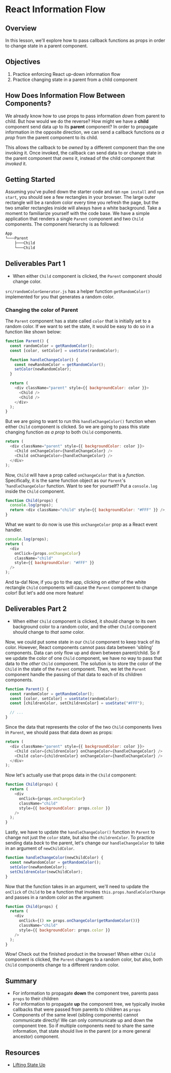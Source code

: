 # React Information Flow

## Overview

In this lesson, we'll explore how to pass callback functions as props in order to change state in a parent component.

## Objectives

1. Practice enforcing React up-down information flow
2. Practice changing state in a parent from a child component

## How Does Information Flow Between Components?

We already know how to use props to pass information _down_ from parent to
child. But how would we do the reverse? How might we have a **child** component
send data _up_ to its **parent** component? In order to propagate information in
the opposite direction, we can send a callback functions _as a prop_ from the
parent component to its child.

This allows the callback to be _owned_ by a different component than the one
invoking it. Once invoked, the callback can send data to or change state in the
parent component that _owns_ it, instead of the child component that _invoked_
it.

## Getting Started

Assuming you've pulled down the starter code and ran `npm install` and
`npm start`, you should see a few rectangles in your browser. The large outer
rectangle will be a random color every time you refresh the page, but the two
smaller rectangles inside will always have a white background. Take a moment to
familiarize yourself with the code base. We have a simple application that
renders a single `Parent` component and two `Child` components. The component
hierarchy is as followed:

```txt
App
└───Parent
    ├───Child
    └───Child
```

## Deliverables Part 1

- When either `Child` component is clicked, the `Parent` component should change
  color.

`src/randomColorGenerator.js` has a helper function `getRandomColor()`
implemented for you that generates a random color.

### Changing the color of Parent

The `Parent` component has a state called `color` that is initially set to a
random color. If we want to set the state, it would be easy to do so in a
function like shown below:

```js
function Parent() {
  const randomColor = getRandomColor();
  const [color, setColor] = useState(randomColor);

  function handleChangeColor() {
    const newRandomColor = getRandomColor();
    setColor(newRandomColor);
  }

  return (
    <div className="parent" style={{ backgroundColor: color }}>
      <Child />
      <Child />
    </div>
  );
}
```

But we are going to want to run this `handleChangeColor()` function when either
`Child` component is clicked. So we are going to pass this state changing
function _as a prop_ to both `Child` components.

```js
return (
  <div className="parent" style={{ backgroundColor: color }}>
    <Child onChangeColor={handleChangeColor} />
    <Child onChangeColor={handleChangeColor} />
  </div>
);
```

Now, `Child` will have a prop called `onChangeColor` that is a _function_.
Specifically, it is the same function object as our `Parent`'s
'`handleChangeColor` function. Want to see for yourself? Put a `console.log`
inside the `Child` component.

```js
function Child(props) {
  console.log(props);
  return <div className="child" style={{ backgroundColor: "#FFF" }} />;
}
```

What we want to do now is use this `onChangeColor` prop as a React event
handler.

```js
console.log(props);
return (
  <div
    onClick={props.onChangeColor}
    className="child"
    style={{ backgroundColor: "#FFF" }}
  />
);
```

And ta-da! Now, if you go to the app, clicking on _either_ of the white
rectangle `Child` components will cause the `Parent` component to change color!
But let's add one more feature!

## Deliverables Part 2

- When either `Child` component is clicked, it should change to its own
  background color to a random color, and the other `Child` component should
  change to _that same_ color.

Now, we could put some state in our `Child` component to keep track of its
color. However, React components cannot pass data between 'sibling' components.
Data can only flow up and down between parent/child. So if we update the color
of one `Child` component, we have no way to pass that data to the _other_
`Child` component. The solution is to store the color of the `Child` in the
state of the `Parent` component. Then, we let the `Parent` component handle the
passing of that data to each of its children components.

```js
function Parent() {
  const randomColor = getRandomColor();
  const [color, setColor] = useState(randomColor);
  const [childrenColor, setChildrenColor] = useState("#FFF");

  // ...
}
```

Since the data that represents the color of the two `Child` components lives in
`Parent`, we should pass that data down as props:

```js
return (
  <div className="parent" style={{ backgroundColor: color }}>
    <Child color={childrenColor} onChangeColor={handleChangeColor} />
    <Child color={childrenColor} onChangeColor={handleChangeColor} />
  </div>
);
```

Now let's actually use that props data in the `Child` component:

```js
function Child(props) {
  return (
    <div
      onClick={props.onChangeColor}
      className="child"
      style={{ backgroundColor: props.color }}
    />
  );
}
```

Lastly, we have to update the `handleChangeColor()` function in `Parent` to
change not just the `color` state, but also the `childrenColor`. To practice
sending data _back_ to the parent, let's change our `handleChangeColor` to take
in an argument of `newChildColor`.

```js
function handleChangeColor(newChildColor) {
  const newRandomColor = getRandomColor();
  setColor(newRandomColor);
  setChildrenColor(newChildColor);
}
```

Now that the function takes in an argument, we'll need to update the `onClick`
of `Child` to be a function that invokes `this.props.handleColorChange` and passes
in a random color as the argument:

```js
function Child(props) {
  return (
    <div
      onClick={() => props.onChangeColor(getRandomColor())}
      className="child"
      style={{ backgroundColor: props.color }}
    />
  );
}
```

Wow! Check out the finished product in the browser! When either `Child`
component is clicked, the `Parent` changes to a random color, but also, both
`Child` components change to a different random color.

## Summary

- For information to propagate **down** the component tree, parents pass `props`
  to their children
- For information to propagate **up** the component tree, we typically invoke
  callbacks that were passed from parents to children as `props`
- Components of the same level (sibling components) cannot communicate directly!
  We can only communicate up and down the component tree. So if multiple
  components need to share the same information, that state should live in the
  parent (or a more general ancestor) component.

## Resources

- [Lifting State Up](https://reactjs.org/docs/lifting-state-up.html)
